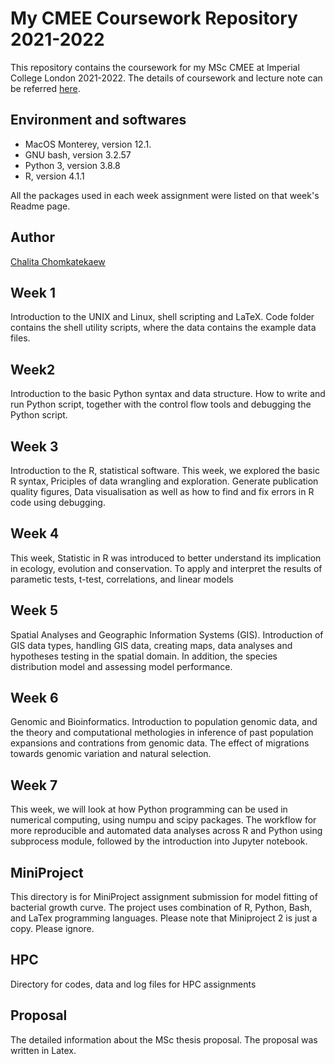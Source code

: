 # My CMEE Coursework Repository 2021-2022

This repository contains the coursework for my MSc CMEE at Imperial College London 2021-2022. The details of coursework and lecture note can be referred [here](https://mhasoba.github.io/TheMulQuaBio/intro.html).

## Environment and softwares

- MacOS Monterey, version  12.1.
- GNU bash, version 3.2.57
- Python 3, version 3.8.8
- R, version 4.1.1

All the packages used in each week assignment were listed on that week's Readme page.

## Author

[Chalita Chomkatekaew](https://orcid.org/0000-0003-2543-1045/) 

## Week 1

Introduction to the UNIX and Linux, shell scripting and LaTeX. Code folder contains the shell utility scripts, where the data contains the example data files.

## Week2

Introduction to the basic Python syntax and data structure. How to write and run Python script, together with the control flow tools and debugging the Python script.
 
## Week 3

Introduction to the R, statistical software. This week, we explored the basic R syntax, Priciples of data wrangling and exploration. Generate publication quality figures, Data visualisation as well as how to find and fix errors in R code using debugging.

## Week 4

This week, Statistic in R was introduced to better understand its implication in ecology, evolution and conservation. To apply and interpret the results of parametic tests, t-test, correlations, and linear models

## Week 5

Spatial Analyses and Geographic Information Systems (GIS). Introduction of GIS data types, handling GIS data, creating maps, data analyses and hypotheses testing in the spatial domain. In addition, the species distribution model and assessing model performance.

## Week 6

Genomic and Bioinformatics. Introduction to population genomic data, and the theory and computational methologies in inference of past population expansions and contrations from genomic data. The effect of migrations towards genomic variation and natural selection.

## Week 7

This week, we will look at how Python programming can be used in numerical computing, using numpu and scipy packages. The workflow for more reproducible and automated data analyses across R and Python using subprocess module, followed by the introduction into Jupyter notebook.

## MiniProject

This directory is for MiniProject assignment submission for model fitting of bacterial growth curve. The project uses combination of R, Python, Bash, and LaTex programming languages. Please note that Miniproject 2 is just a copy. Please ignore.

## HPC

Directory for codes, data and log files for HPC assignments

## Proposal

The detailed information about the MSc thesis proposal. The proposal was written in Latex.
